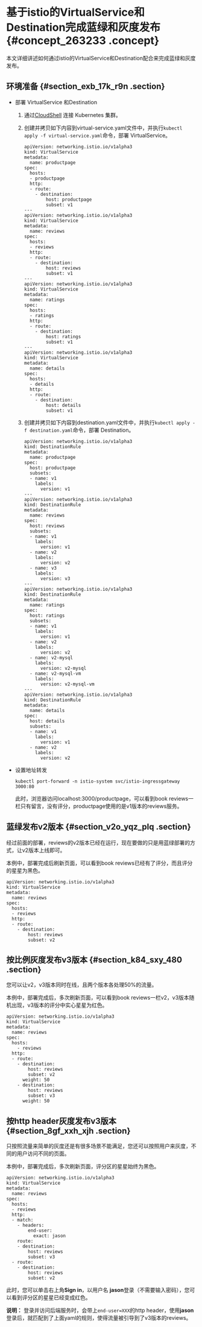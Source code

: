 # 基于istio的VirtualService和Destination完成蓝绿和灰度发布 {#concept_263233 .concept}

本文详细讲述如何通过istio的VirtualService和Destination配合来完成蓝绿和灰度发布。

## 环境准备 {#section_exb_17k_r9n .section}

-   部署 VirtualService 和Destination
    1.  通过[CloudShell](../../../../intl.zh-CN/用户指南/Kubernetes集群/集群管理/在CloudShell上通过kubectl管理Kubernetes集群.md#) 连接 Kubernetes 集群。
    2.  创建并拷贝如下内容到virtual-service.yaml文件中，并执行`kubectl apply -f virtual-service.yaml`命令，部署 VirtualService。

        ``` {#codeblock_6dl_ckv_gtp}
        apiVersion: networking.istio.io/v1alpha3
        kind: VirtualService
        metadata:
          name: productpage
        spec:
          hosts:
          - productpage
          http:
          - route:
            - destination:
                host: productpage
                subset: v1
        ---
        apiVersion: networking.istio.io/v1alpha3
        kind: VirtualService
        metadata:
          name: reviews
        spec:
          hosts:
          - reviews
          http:
          - route:
            - destination:
                host: reviews
                subset: v1
        ---
        apiVersion: networking.istio.io/v1alpha3
        kind: VirtualService
        metadata:
          name: ratings
        spec:
          hosts:
          - ratings
          http:
          - route:
            - destination:
                host: ratings
                subset: v1
        ---
        apiVersion: networking.istio.io/v1alpha3
        kind: VirtualService
        metadata:
          name: details
        spec:
          hosts:
          - details
          http:
          - route:
            - destination:
                host: details
                subset: v1
        ```

    3.  创建并拷贝如下内容到destination.yaml文件中，并执行`kubectl apply -f destination.yaml`命令，部署 Destination。

        ``` {#codeblock_7ad_fdm_gsn}
        apiVersion: networking.istio.io/v1alpha3
        kind: DestinationRule
        metadata:
          name: productpage
        spec:
          host: productpage
          subsets:
          - name: v1
            labels:
              version: v1
        ---
        apiVersion: networking.istio.io/v1alpha3
        kind: DestinationRule
        metadata:
          name: reviews
        spec:
          host: reviews
          subsets:
          - name: v1
            labels:
              version: v1
          - name: v2
            labels:
              version: v2
          - name: v3
            labels:
              version: v3
        ---
        apiVersion: networking.istio.io/v1alpha3
        kind: DestinationRule
        metadata:
          name: ratings
        spec:
          host: ratings
          subsets:
          - name: v1
            labels:
              version: v1
          - name: v2
            labels:
              version: v2
          - name: v2-mysql
            labels:
              version: v2-mysql
          - name: v2-mysql-vm
            labels:
              version: v2-mysql-vm
        ---
        apiVersion: networking.istio.io/v1alpha3
        kind: DestinationRule
        metadata:
          name: details
        spec:
          host: details
          subsets:
          - name: v1
            labels:
              version: v1
          - name: v2
            labels:
              version: v2
        ```

-   设置地址转发

    ``` {#codeblock_nrc_psd_zu8}
    kubectl port-forward -n istio-system svc/istio-ingressgateway 3000:80
    ```

    此时，浏览器访问localhost:3000/productpage，可以看到book reviews一栏只有留言，没有评分，productpage使用的是v1版本的reviews服务。


## 蓝绿发布v2版本 {#section_v2o_yqz_plq .section}

经过前面的部署，reviews的v2版本已经在运行，现在要做的只是用蓝绿部署的方式，让v2版本上线即可。

本例中，部署完成后刷新页面，可以看到book reviews已经有了评分，而且评分的星星为黑色。

``` {#codeblock_1ty_tzd_stz}
apiVersion: networking.istio.io/v1alpha3
kind: VirtualService
metadata:
  name: reviews
spec:
  hosts:
  - reviews
  http:
  - route:
    - destination:
        host: reviews
        subset: v2
```

## 按比例灰度发布v3版本 {#section_k84_sxy_480 .section}

您可以让v2，v3版本同时在线，且两个版本各处理50%的流量。

本例中，部署完成后，多次刷新页面，可以看到book reviews一栏v2，v3版本随机出现，v3版本的评分中实心星星为红色。

``` {#codeblock_xgn_5v6_zl1}
apiVersion: networking.istio.io/v1alpha3
kind: VirtualService
metadata:
  name: reviews
spec:
  hosts:
    - reviews
  http:
  - route:
    - destination:
        host: reviews
        subset: v2
      weight: 50
    - destination:
        host: reviews
        subset: v3
      weight: 50
```

## 按http header灰度发布v3版本 {#section_8gf_xxh_xjh .section}

只按照流量来简单的灰度还是有很多场景不能满足，您还可以按照用户来灰度，不同的用户访问不同的页面。

本例中，部署完成后，多次刷新页面，评分区的星星始终为黑色。

``` {#codeblock_ud9_zzk_epb}
apiVersion: networking.istio.io/v1alpha3
kind: VirtualService
metadata:
  name: reviews
spec:
  hosts:
  - reviews
  http:
  - match:
    - headers:
        end-user:
          exact: jason
    route:
    - destination:
        host: reviews
        subset: v3
  - route:
    - destination:
        host: reviews
        subset: v2
```

此时，您可以单击右上角**Sign in**，以用户名 **jason**登录（不需要输入密码），您可以看到评分区的星星已经变成红色。

**说明：** 登录并访问后端服务时，会带上`end-user=XXX`的http header，使用**jason**登录后，就匹配到了上面yaml的规则，使得流量被引导到了v3版本的reviews。

